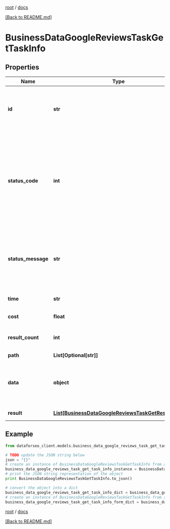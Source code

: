 [root](./../ "root") / [docs](./ "docs")

[[Back to README.md]](./../README.md "[Back to README.md]")

# BusinessDataGoogleReviewsTaskGetTaskInfo

## Properties

Name | Type | Description | Notes
------------ | ------------- | ------------- | -------------
**id** | **str** | task identifier unique task identifier in our system in the UUID format | [optional]
**status_code** | **int** | status code of the task generated by DataForSEO, can be within the following range: 10000-60000 you can find the full list of the response codes here | [optional]
**status_message** | **str** | informational message of the task you can find the full list of general informational messages here | [optional]
**time** | **str** | execution time, seconds | [optional]
**cost** | **float** | total tasks cost, USD | [optional]
**result_count** | **int** | number of elements in the result array | [optional]
**path** | **List[Optional[str]]** | URL path | [optional]
**data** | **object** | contains the same parameters that you specified in the POST request | [optional]
**result** | [**List[BusinessDataGoogleReviewsTaskGetResultInfo]**](BusinessDataGoogleReviewsTaskGetResultInfo.md) | array of results | [optional]

## Example

```python
from dataforseo_client.models.business_data_google_reviews_task_get_task_info import BusinessDataGoogleReviewsTaskGetTaskInfo

# TODO update the JSON string below
json = "{}"
# create an instance of BusinessDataGoogleReviewsTaskGetTaskInfo from a JSON string
business_data_google_reviews_task_get_task_info_instance = BusinessDataGoogleReviewsTaskGetTaskInfo.from_json(json)
# print the JSON string representation of the object
print BusinessDataGoogleReviewsTaskGetTaskInfo.to_json()

# convert the object into a dict
business_data_google_reviews_task_get_task_info_dict = business_data_google_reviews_task_get_task_info_instance.to_dict()
# create an instance of BusinessDataGoogleReviewsTaskGetTaskInfo from a dict
business_data_google_reviews_task_get_task_info_form_dict = business_data_google_reviews_task_get_task_info.from_dict(business_data_google_reviews_task_get_task_info_dict)
```

  

[root](./../ "root") / [docs](./ "docs")

[[Back to README.md]](./../README.md "[Back to README.md]")